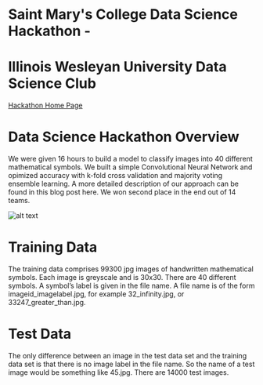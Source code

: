 # Saint Mary's College Data Science Hackathon - 
# Illinois Wesleyan University Data Science Club

[Hackathon Home Page](https://www.saintmarys.edu/math/data-science-hackathon)

# Data Science Hackathon Overview
We were given 16 hours to build a model to classify images into 40 different mathematical symbols. We built a simple Convolutional Neural Network and opimized accuracy with k-fold cross validation and majority voting ensemble learning. A more detailed description of our approach can be found in this blog post here. We won second place in the end out of 14 teams. 

![alt text](https://github.com/tedyap/SaintMarysCollege-Hackathon/blob/master/symbol.gif "symbol")

# Training Data
The training data comprises 99300 jpg images of handwritten mathematical symbols. Each image is greyscale and is
30x30. There are 40 different symbols. A symbol’s label is given in the file name. A file name is of the form
imageid_imagelabel.jpg, for example
32_infinity.jpg, or 33247_greater_than.jpg.

# Test Data
The only difference between an image in the test data set and the training data set is that there is no image label in the file name. So the name of a test image would be something like 45.jpg. There are 14000 test images.

